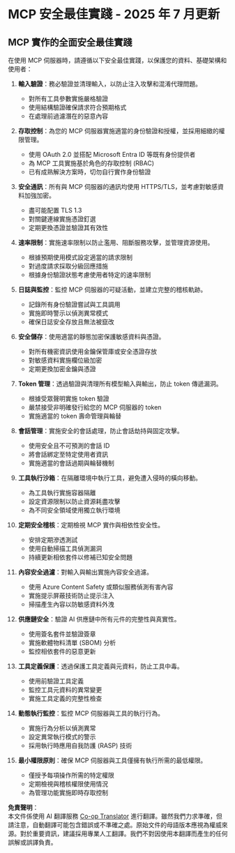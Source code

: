 <!--
CO_OP_TRANSLATOR_METADATA:
{
  "original_hash": "c3f4ea5732d64bf965e8aa2907759709",
  "translation_date": "2025-07-16T23:10:27+00:00",
  "source_file": "02-Security/mcp-security-best-practices-2025.md",
  "language_code": "tw"
}
-->
# MCP 安全最佳實踐 - 2025 年 7 月更新

## MCP 實作的全面安全最佳實踐

在使用 MCP 伺服器時，請遵循以下安全最佳實踐，以保護您的資料、基礎架構和使用者：

1. **輸入驗證**：務必驗證並清理輸入，以防止注入攻擊和混淆代理問題。
   - 對所有工具參數實施嚴格驗證
   - 使用結構驗證確保請求符合預期格式
   - 在處理前過濾潛在的惡意內容

2. **存取控制**：為您的 MCP 伺服器實施適當的身份驗證和授權，並採用細緻的權限管理。
   - 使用 OAuth 2.0 並搭配 Microsoft Entra ID 等既有身份提供者
   - 為 MCP 工具實施基於角色的存取控制 (RBAC)
   - 已有成熟解決方案時，切勿自行實作身份驗證

3. **安全通訊**：所有與 MCP 伺服器的通訊均使用 HTTPS/TLS，並考慮對敏感資料加強加密。
   - 盡可能配置 TLS 1.3
   - 對關鍵連線實施憑證釘選
   - 定期更換憑證並驗證其有效性

4. **速率限制**：實施速率限制以防止濫用、阻斷服務攻擊，並管理資源使用。
   - 根據預期使用模式設定適當的請求限制
   - 對過度請求採取分級回應措施
   - 根據身份驗證狀態考慮使用者特定的速率限制

5. **日誌與監控**：監控 MCP 伺服器的可疑活動，並建立完整的稽核軌跡。
   - 記錄所有身份驗證嘗試與工具調用
   - 實施即時警示以偵測異常模式
   - 確保日誌安全存放且無法被竄改

6. **安全儲存**：使用適當的靜態加密保護敏感資料與憑證。
   - 對所有機密資訊使用金鑰保管庫或安全憑證存放
   - 對敏感資料實施欄位級加密
   - 定期更換加密金鑰與憑證

7. **Token 管理**：透過驗證與清理所有模型輸入與輸出，防止 token 傳遞漏洞。
   - 根據受眾聲明實施 token 驗證
   - 嚴禁接受非明確發行給您的 MCP 伺服器的 token
   - 實施適當的 token 壽命管理與輪替

8. **會話管理**：實施安全的會話處理，防止會話劫持與固定攻擊。
   - 使用安全且不可預測的會話 ID
   - 將會話綁定至特定使用者資訊
   - 實施適當的會話過期與輪替機制

9. **工具執行沙箱**：在隔離環境中執行工具，避免遭入侵時的橫向移動。
   - 為工具執行實施容器隔離
   - 設定資源限制以防止資源耗盡攻擊
   - 為不同安全領域使用獨立執行環境

10. **定期安全稽核**：定期檢視 MCP 實作與相依性安全性。
    - 安排定期滲透測試
    - 使用自動掃描工具偵測漏洞
    - 持續更新相依套件以修補已知安全問題

11. **內容安全過濾**：對輸入與輸出實施內容安全過濾。
    - 使用 Azure Content Safety 或類似服務偵測有害內容
    - 實施提示屏蔽技術防止提示注入
    - 掃描產生內容以防敏感資料外洩

12. **供應鏈安全**：驗證 AI 供應鏈中所有元件的完整性與真實性。
    - 使用簽名套件並驗證簽章
    - 實施軟體物料清單 (SBOM) 分析
    - 監控相依套件的惡意更新

13. **工具定義保護**：透過保護工具定義與元資料，防止工具中毒。
    - 使用前驗證工具定義
    - 監控工具元資料的異常變更
    - 實施工具定義的完整性檢查

14. **動態執行監控**：監控 MCP 伺服器與工具的執行行為。
    - 實施行為分析以偵測異常
    - 設定異常執行模式的警示
    - 採用執行時應用自我防護 (RASP) 技術

15. **最小權限原則**：確保 MCP 伺服器與工具僅擁有執行所需的最低權限。
    - 僅授予每項操作所需的特定權限
    - 定期檢視與稽核權限使用情況
    - 為管理功能實施即時存取控制

**免責聲明**：  
本文件係使用 AI 翻譯服務 [Co-op Translator](https://github.com/Azure/co-op-translator) 進行翻譯。雖然我們力求準確，但請注意，自動翻譯可能包含錯誤或不準確之處。原始文件的母語版本應視為權威來源。對於重要資訊，建議採用專業人工翻譯。我們不對因使用本翻譯而產生的任何誤解或誤譯負責。